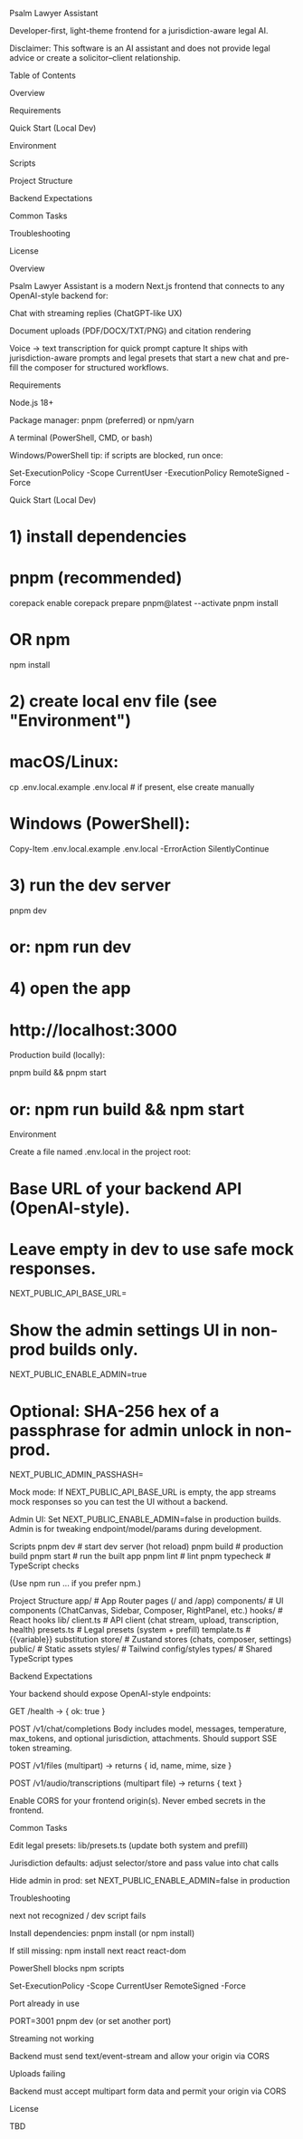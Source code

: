 Psalm Lawyer Assistant

Developer-first, light-theme frontend for a jurisdiction-aware legal AI.

Disclaimer: This software is an AI assistant and does not provide legal advice or create a solicitor–client relationship.

Table of Contents

Overview

Requirements

Quick Start (Local Dev)

Environment

Scripts

Project Structure

Backend Expectations

Common Tasks

Troubleshooting

License

Overview

Psalm Lawyer Assistant is a modern Next.js frontend that connects to any OpenAI-style backend for:

Chat with streaming replies (ChatGPT-like UX)

Document uploads (PDF/DOCX/TXT/PNG) and citation rendering

Voice → text transcription for quick prompt capture
It ships with jurisdiction-aware prompts and legal presets that start a new chat and pre-fill the composer for structured workflows.

Requirements

Node.js 18+

Package manager: pnpm (preferred) or npm/yarn

A terminal (PowerShell, CMD, or bash)

Windows/PowerShell tip: if scripts are blocked, run once:

Set-ExecutionPolicy -Scope CurrentUser -ExecutionPolicy RemoteSigned -Force

Quick Start (Local Dev)
# 1) install dependencies
# pnpm (recommended)
corepack enable
corepack prepare pnpm@latest --activate
pnpm install

# OR npm
npm install

# 2) create local env file (see "Environment")
# macOS/Linux:
cp .env.local.example .env.local  # if present, else create manually
# Windows (PowerShell):
Copy-Item .env.local.example .env.local -ErrorAction SilentlyContinue

# 3) run the dev server
pnpm dev
# or: npm run dev

# 4) open the app
# http://localhost:3000


Production build (locally):

pnpm build && pnpm start
# or: npm run build && npm start

Environment

Create a file named .env.local in the project root:

# Base URL of your backend API (OpenAI-style).
# Leave empty in dev to use safe mock responses.
NEXT_PUBLIC_API_BASE_URL=

# Show the admin settings UI in non-prod builds only.
NEXT_PUBLIC_ENABLE_ADMIN=true

# Optional: SHA-256 hex of a passphrase for admin unlock in non-prod.
NEXT_PUBLIC_ADMIN_PASSHASH=


Mock mode:
If NEXT_PUBLIC_API_BASE_URL is empty, the app streams mock responses so you can test the UI without a backend.

Admin UI:
Set NEXT_PUBLIC_ENABLE_ADMIN=false in production builds. Admin is for tweaking endpoint/model/params during development.

Scripts
pnpm dev         # start dev server (hot reload)
pnpm build       # production build
pnpm start       # run the built app
pnpm lint        # lint
pnpm typecheck   # TypeScript checks


(Use npm run ... if you prefer npm.)

Project Structure
app/                  # App Router pages (/ and /app)
components/           # UI components (ChatCanvas, Sidebar, Composer, RightPanel, etc.)
hooks/                # React hooks
lib/
  client.ts           # API client (chat stream, upload, transcription, health)
  presets.ts          # Legal presets (system + prefill)
  template.ts         # {{variable}} substitution
  store/              # Zustand stores (chats, composer, settings)
public/               # Static assets
styles/               # Tailwind config/styles
types/                # Shared TypeScript types

Backend Expectations

Your backend should expose OpenAI-style endpoints:

GET /health → { ok: true }

POST /v1/chat/completions
Body includes model, messages, temperature, max_tokens, and optional jurisdiction, attachments.
Should support SSE token streaming.

POST /v1/files (multipart) → returns { id, name, mime, size }

POST /v1/audio/transcriptions (multipart file) → returns { text }

Enable CORS for your frontend origin(s). Never embed secrets in the frontend.

Common Tasks

Edit legal presets: lib/presets.ts (update both system and prefill)

Jurisdiction defaults: adjust selector/store and pass value into chat calls

Hide admin in prod: set NEXT_PUBLIC_ENABLE_ADMIN=false in production

Troubleshooting

next not recognized / dev script fails

Install dependencies: pnpm install (or npm install)

If still missing: npm install next react react-dom

PowerShell blocks npm scripts

Set-ExecutionPolicy -Scope CurrentUser RemoteSigned -Force

Port already in use

PORT=3001 pnpm dev (or set another port)

Streaming not working

Backend must send text/event-stream and allow your origin via CORS

Uploads failing

Backend must accept multipart form data and permit your origin via CORS

License

TBD
